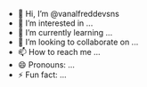 - 👋 Hi, I’m @vanalfreddevsns
- 👀 I’m interested in ...
- 🌱 I’m currently learning ...
- 💞️ I’m looking to collaborate on ...
- 📫 How to reach me ...
- 😄 Pronouns: ...
- ⚡ Fun fact: ...

<!---
vanalfreddevsns/vanalfreddevsns is a ✨ special ✨ repository because its `README.md` (this file) appears on your GitHub profile.
You can click the Preview link to take a look at your changes.
--->
